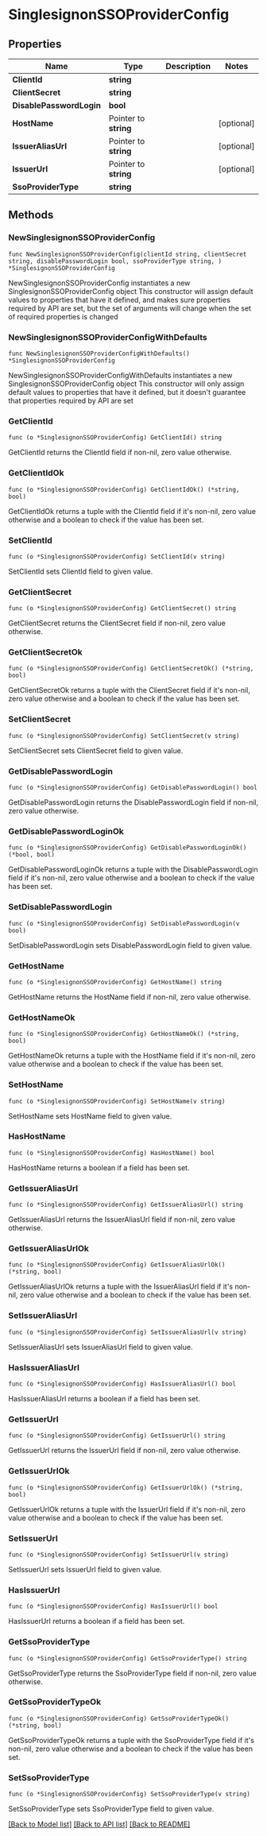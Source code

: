 # SinglesignonSSOProviderConfig

## Properties

Name | Type | Description | Notes
------------ | ------------- | ------------- | -------------
**ClientId** | **string** |  | 
**ClientSecret** | **string** |  | 
**DisablePasswordLogin** | **bool** |  | 
**HostName** | Pointer to **string** |  | [optional] 
**IssuerAliasUrl** | Pointer to **string** |  | [optional] 
**IssuerUrl** | Pointer to **string** |  | [optional] 
**SsoProviderType** | **string** |  | 

## Methods

### NewSinglesignonSSOProviderConfig

`func NewSinglesignonSSOProviderConfig(clientId string, clientSecret string, disablePasswordLogin bool, ssoProviderType string, ) *SinglesignonSSOProviderConfig`

NewSinglesignonSSOProviderConfig instantiates a new SinglesignonSSOProviderConfig object
This constructor will assign default values to properties that have it defined,
and makes sure properties required by API are set, but the set of arguments
will change when the set of required properties is changed

### NewSinglesignonSSOProviderConfigWithDefaults

`func NewSinglesignonSSOProviderConfigWithDefaults() *SinglesignonSSOProviderConfig`

NewSinglesignonSSOProviderConfigWithDefaults instantiates a new SinglesignonSSOProviderConfig object
This constructor will only assign default values to properties that have it defined,
but it doesn't guarantee that properties required by API are set

### GetClientId

`func (o *SinglesignonSSOProviderConfig) GetClientId() string`

GetClientId returns the ClientId field if non-nil, zero value otherwise.

### GetClientIdOk

`func (o *SinglesignonSSOProviderConfig) GetClientIdOk() (*string, bool)`

GetClientIdOk returns a tuple with the ClientId field if it's non-nil, zero value otherwise
and a boolean to check if the value has been set.

### SetClientId

`func (o *SinglesignonSSOProviderConfig) SetClientId(v string)`

SetClientId sets ClientId field to given value.


### GetClientSecret

`func (o *SinglesignonSSOProviderConfig) GetClientSecret() string`

GetClientSecret returns the ClientSecret field if non-nil, zero value otherwise.

### GetClientSecretOk

`func (o *SinglesignonSSOProviderConfig) GetClientSecretOk() (*string, bool)`

GetClientSecretOk returns a tuple with the ClientSecret field if it's non-nil, zero value otherwise
and a boolean to check if the value has been set.

### SetClientSecret

`func (o *SinglesignonSSOProviderConfig) SetClientSecret(v string)`

SetClientSecret sets ClientSecret field to given value.


### GetDisablePasswordLogin

`func (o *SinglesignonSSOProviderConfig) GetDisablePasswordLogin() bool`

GetDisablePasswordLogin returns the DisablePasswordLogin field if non-nil, zero value otherwise.

### GetDisablePasswordLoginOk

`func (o *SinglesignonSSOProviderConfig) GetDisablePasswordLoginOk() (*bool, bool)`

GetDisablePasswordLoginOk returns a tuple with the DisablePasswordLogin field if it's non-nil, zero value otherwise
and a boolean to check if the value has been set.

### SetDisablePasswordLogin

`func (o *SinglesignonSSOProviderConfig) SetDisablePasswordLogin(v bool)`

SetDisablePasswordLogin sets DisablePasswordLogin field to given value.


### GetHostName

`func (o *SinglesignonSSOProviderConfig) GetHostName() string`

GetHostName returns the HostName field if non-nil, zero value otherwise.

### GetHostNameOk

`func (o *SinglesignonSSOProviderConfig) GetHostNameOk() (*string, bool)`

GetHostNameOk returns a tuple with the HostName field if it's non-nil, zero value otherwise
and a boolean to check if the value has been set.

### SetHostName

`func (o *SinglesignonSSOProviderConfig) SetHostName(v string)`

SetHostName sets HostName field to given value.

### HasHostName

`func (o *SinglesignonSSOProviderConfig) HasHostName() bool`

HasHostName returns a boolean if a field has been set.

### GetIssuerAliasUrl

`func (o *SinglesignonSSOProviderConfig) GetIssuerAliasUrl() string`

GetIssuerAliasUrl returns the IssuerAliasUrl field if non-nil, zero value otherwise.

### GetIssuerAliasUrlOk

`func (o *SinglesignonSSOProviderConfig) GetIssuerAliasUrlOk() (*string, bool)`

GetIssuerAliasUrlOk returns a tuple with the IssuerAliasUrl field if it's non-nil, zero value otherwise
and a boolean to check if the value has been set.

### SetIssuerAliasUrl

`func (o *SinglesignonSSOProviderConfig) SetIssuerAliasUrl(v string)`

SetIssuerAliasUrl sets IssuerAliasUrl field to given value.

### HasIssuerAliasUrl

`func (o *SinglesignonSSOProviderConfig) HasIssuerAliasUrl() bool`

HasIssuerAliasUrl returns a boolean if a field has been set.

### GetIssuerUrl

`func (o *SinglesignonSSOProviderConfig) GetIssuerUrl() string`

GetIssuerUrl returns the IssuerUrl field if non-nil, zero value otherwise.

### GetIssuerUrlOk

`func (o *SinglesignonSSOProviderConfig) GetIssuerUrlOk() (*string, bool)`

GetIssuerUrlOk returns a tuple with the IssuerUrl field if it's non-nil, zero value otherwise
and a boolean to check if the value has been set.

### SetIssuerUrl

`func (o *SinglesignonSSOProviderConfig) SetIssuerUrl(v string)`

SetIssuerUrl sets IssuerUrl field to given value.

### HasIssuerUrl

`func (o *SinglesignonSSOProviderConfig) HasIssuerUrl() bool`

HasIssuerUrl returns a boolean if a field has been set.

### GetSsoProviderType

`func (o *SinglesignonSSOProviderConfig) GetSsoProviderType() string`

GetSsoProviderType returns the SsoProviderType field if non-nil, zero value otherwise.

### GetSsoProviderTypeOk

`func (o *SinglesignonSSOProviderConfig) GetSsoProviderTypeOk() (*string, bool)`

GetSsoProviderTypeOk returns a tuple with the SsoProviderType field if it's non-nil, zero value otherwise
and a boolean to check if the value has been set.

### SetSsoProviderType

`func (o *SinglesignonSSOProviderConfig) SetSsoProviderType(v string)`

SetSsoProviderType sets SsoProviderType field to given value.



[[Back to Model list]](../README.md#documentation-for-models) [[Back to API list]](../README.md#documentation-for-api-endpoints) [[Back to README]](../README.md)


